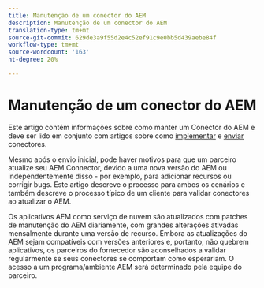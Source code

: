 ```yaml
---
title: Manutenção de um conector do AEM
description: Manutenção de um conector do AEM
translation-type: tm+mt
source-git-commit: 629de3a9f55d2e4c52ef91c9e0bb5d439aebe84f
workflow-type: tm+mt
source-wordcount: '163'
ht-degree: 20%

---
```



Manutenção de um conector do AEM
============================

Este artigo contém informações sobre como manter um Conector do AEM e deve ser lido em conjunto com artigos sobre como [implementar](implement.md) e [enviar](submit.md) conectores.

Mesmo após o envio inicial, pode haver motivos para que um parceiro atualize seu AEM Connector, devido a uma nova versão do AEM ou independentemente disso - por exemplo, para adicionar recursos ou corrigir bugs. Este artigo descreve o processo para ambos os cenários e também descreve o processo típico de um cliente para validar conectores ao atualizar o AEM.

Os aplicativos AEM como serviço de nuvem são atualizados com patches de manutenção do AEM diariamente, com grandes alterações ativadas mensalmente durante uma versão de recurso. Embora as atualizações do AEM sejam compatíveis com versões anteriores e, portanto, não quebrem aplicativos, os parceiros do fornecedor são aconselhados a validar regularmente se seus conectores se comportam como esperariam. O acesso a um programa/ambiente AEM será determinado pela equipe do parceiro.
